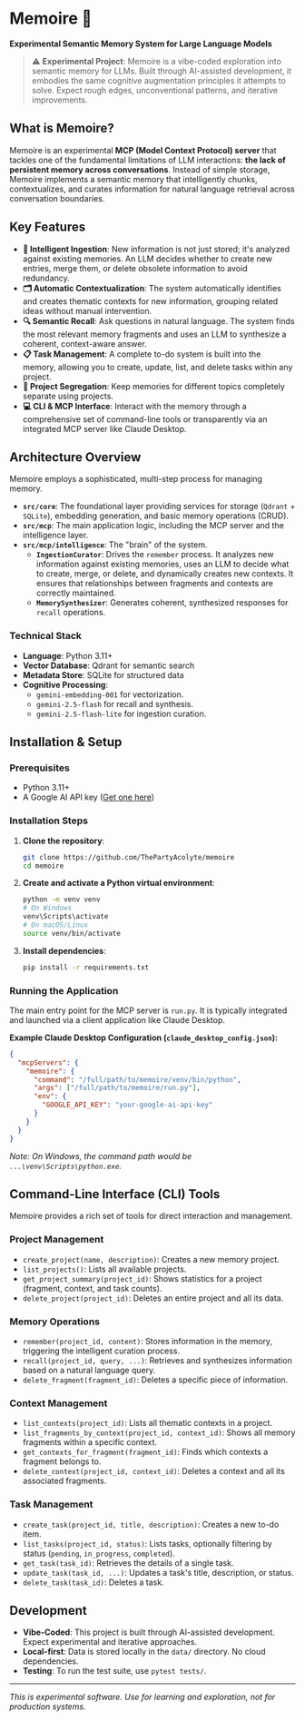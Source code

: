 # Memoire 🧠

**Experimental Semantic Memory System for Large Language Models**

> ⚠️ **Experimental Project**: Memoire is a vibe-coded exploration into semantic memory for LLMs. Built through AI-assisted development, it embodies the same cognitive augmentation principles it attempts to solve. Expect rough edges, unconventional patterns, and iterative improvements.

## What is Memoire?

Memoire is an experimental **MCP (Model Context Protocol) server** that tackles one of the fundamental limitations of LLM interactions: **the lack of persistent memory across conversations**. Instead of simple storage, Memoire implements a semantic memory that intelligently chunks, contextualizes, and curates information for natural language retrieval across conversation boundaries.

## Key Features

-   **🧠 Intelligent Ingestion**: New information is not just stored; it's analyzed against existing memories. An LLM decides whether to create new entries, merge them, or delete obsolete information to avoid redundancy.
-   **🗂️ Automatic Contextualization**: The system automatically identifies and creates thematic contexts for new information, grouping related ideas without manual intervention.
-   **🔍 Semantic Recall**: Ask questions in natural language. The system finds the most relevant memory fragments and uses an LLM to synthesize a coherent, context-aware answer.
-   **📋 Task Management**: A complete to-do system is built into the memory, allowing you to create, update, list, and delete tasks within any project.
-   **🧩 Project Segregation**: Keep memories for different topics completely separate using projects.
-   **💻 CLI & MCP Interface**: Interact with the memory through a comprehensive set of command-line tools or transparently via an integrated MCP server like Claude Desktop.

## Architecture Overview

Memoire employs a sophisticated, multi-step process for managing memory.

*   **`src/core`**: The foundational layer providing services for storage (`Qdrant` + `SQLite`), embedding generation, and basic memory operations (CRUD).
*   **`src/mcp`**: The main application logic, including the MCP server and the intelligence layer.
*   **`src/mcp/intelligence`**: The "brain" of the system.
    *   **`IngestionCurator`**: Drives the `remember` process. It analyzes new information against existing memories, uses an LLM to decide what to create, merge, or delete, and dynamically creates new contexts. It ensures that relationships between fragments and contexts are correctly maintained.
    *   **`MemorySynthesizer`**: Generates coherent, synthesized responses for `recall` operations.

### Technical Stack

-   **Language**: Python 3.11+
-   **Vector Database**: Qdrant for semantic search
-   **Metadata Store**: SQLite for structured data
-   **Cognitive Processing**:
    -   `gemini-embedding-001` for vectorization.
    -   `gemini-2.5-flash` for recall and synthesis.
    -   `gemini-2.5-flash-lite` for ingestion curation.

## Installation & Setup

### Prerequisites
-   Python 3.11+
-   A Google AI API key ([Get one here](https://makersuite.google.com/app/apikey))

### Installation Steps

1.  **Clone the repository**:
    ```bash
    git clone https://github.com/ThePartyAcolyte/memoire
    cd memoire
    ```
2.  **Create and activate a Python virtual environment**:
    ```bash
    python -m venv venv
    # On Windows
    venv\Scripts\activate
    # On macOS/Linux
    source venv/bin/activate
    ```
3.  **Install dependencies**:
    ```bash
    pip install -r requirements.txt
    ```

### Running the Application

The main entry point for the MCP server is `run.py`. It is typically integrated and launched via a client application like Claude Desktop.

**Example Claude Desktop Configuration (`claude_desktop_config.json`):**
```json
{
  "mcpServers": {
    "memoire": {
      "command": "/full/path/to/memoire/venv/bin/python",
      "args": ["/full/path/to/memoire/run.py"],
      "env": {
        "GOOGLE_API_KEY": "your-google-ai-api-key"
      }
    }
  }
}
```
*Note: On Windows, the command path would be `...\venv\Scripts\python.exe`.*

## Command-Line Interface (CLI) Tools

Memoire provides a rich set of tools for direct interaction and management.

### Project Management
-   `create_project(name, description)`: Creates a new memory project.
-   `list_projects()`: Lists all available projects.
-   `get_project_summary(project_id)`: Shows statistics for a project (fragment, context, and task counts).
-   `delete_project(project_id)`: Deletes an entire project and all its data.

### Memory Operations
-   `remember(project_id, content)`: Stores information in the memory, triggering the intelligent curation process.
-   `recall(project_id, query, ...)`: Retrieves and synthesizes information based on a natural language query.
-   `delete_fragment(fragment_id)`: Deletes a specific piece of information.

### Context Management
-   `list_contexts(project_id)`: Lists all thematic contexts in a project.
-   `list_fragments_by_context(project_id, context_id)`: Shows all memory fragments within a specific context.
-   `get_contexts_for_fragment(fragment_id)`: Finds which contexts a fragment belongs to.
-   `delete_context(project_id, context_id)`: Deletes a context and all its associated fragments.

### Task Management
-   `create_task(project_id, title, description)`: Creates a new to-do item.
-   `list_tasks(project_id, status)`: Lists tasks, optionally filtering by status (`pending`, `in_progress`, `completed`).
-   `get_task(task_id)`: Retrieves the details of a single task.
-   `update_task(task_id, ...)`: Updates a task's title, description, or status.
-   `delete_task(task_id)`: Deletes a task.

## Development

-   **Vibe-Coded**: This project is built through AI-assisted development. Expect experimental and iterative approaches.
-   **Local-first**: Data is stored locally in the `data/` directory. No cloud dependencies.
-   **Testing**: To run the test suite, use `pytest tests/`.

---

*This is experimental software. Use for learning and exploration, not for production systems.*
